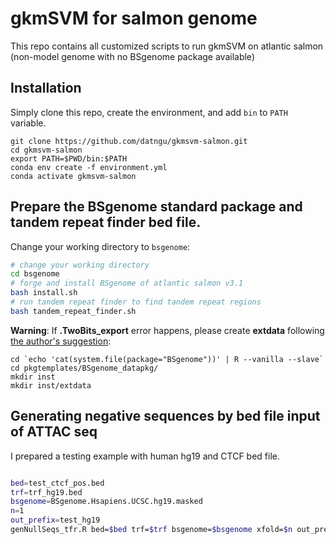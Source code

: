 # gkmSVM for salmon genome
This repo contains all customized scripts to run gkmSVM on atlantic salmon (non-model genome with no BSgenome package available)

## Installation

Simply clone this repo, create the environment, and add `bin` to `PATH` variable.

```
git clone https://github.com/datngu/gkmsvm-salmon.git
cd gkmsvm-salmon
export PATH=$PWD/bin:$PATH
conda env create -f environment.yml
conda activate gkmsvm-salmon
```

## Prepare the BSgenome standard package and tandem repeat finder bed file.

Change your working directory to `bsgenome`:

```sh
# change your working directory
cd bsgenome
# forge and install BSgenome of atlantic salmon v3.1
bash install.sh 
# run tandem repeat finder to find tandem repeat regions
bash tandem_repeat_finder.sh
```

**Warning**: If **.TwoBits_export** error happens, please create **extdata** following [the author's suggestion](https://support.bioconductor.org/p/124169/):

```
cd `echo 'cat(system.file(package="BSgenome"))' | R --vanilla --slave`
cd pkgtemplates/BSgenome_datapkg/
mkdir inst
mkdir inst/extdata
```

## Generating negative sequences by bed file input of ATTAC seq

I prepared a testing example with human hg19 and CTCF bed file.

```sh

bed=test_ctcf_pos.bed
trf=trf_hg19.bed
bsgenome=BSgenome.Hsapiens.UCSC.hg19.masked
n=1
out_prefix=test_hg19
genNullSeqs_tfr.R bed=$bed trf=$trf bsgenome=$bsgenome xfold=$n out_prefix=$out_prefix

```